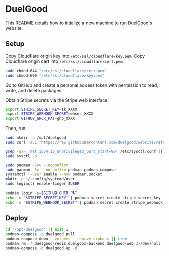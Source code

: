 # DuelGood

This README details how to intialize a new machine to run DuelGood's website.

## Setup

Copy Cloudflare origin key into `/etc/ssl/cloudflare/key.pem`.
Copy Cloudflare origin cert into `/etc/ssl/cloudflare/cert.pem`

```sh
sudo chmod 644 "/etc/ssl/cloudflare/cert.pem"
sudo chmod 600 "/etc/ssl/cloudflare/key.pem"
```

Go to GitHub and create a personal access token with permission
to read, write, and delete packages.

Obtain Stripe secrets via the Stripe web interface.

```sh
export STRIPE_SECRET_KEY=sk_XXXX
export STRIPE_WEBHOOK_SECRET=whsec_XXXX
export GITHUB_GHCR_PAT=ghp_XXXX
```

Then, run

```sh
sudo mkdir -p /opt/duelgood
sudo curl -sSL "https://raw.githubusercontent.com/duelgood/website/refs/heads/main/compose.yml?$(date +%s)" -o /opt/duelgood/compose.yml

grep -qxF 'net.ipv4.ip_unprivileged_port_start=80' /etc/sysctl.conf || echo 'net.ipv4.ip_unprivileged_port_start=80' | sudo tee -a /etc/sysctl.conf
sudo sysctl -p

sudo pacman -Syu --noconfirm
sudo pacman -Sy --noconfirm podman podman-compose
systemctl --user enable --now podman.socket
mkdir -p ~/.config/systemd/user
sudo loginctl enable-linger $USER

podman login -p=$GITHUB_GHCR_PAT
echo -n "$STRIPE_SECRET_KEY" | podman secret create stripe_secret_key -
echo -n "$STRIPE_WEBHOOK_SECRET" | podman secret create stripe_webhook_secret -
```

## Deploy

```sh
cd "/opt/duelgood" || exit 1
podman-compose -p duelgood pull
podman-compose down --volumes --remove-orphans || true
podman rm -f duelgood-redis duelgood-backend duelgood-web 2>/dev/null || true
podman-compose -p duelgood up -d
```
